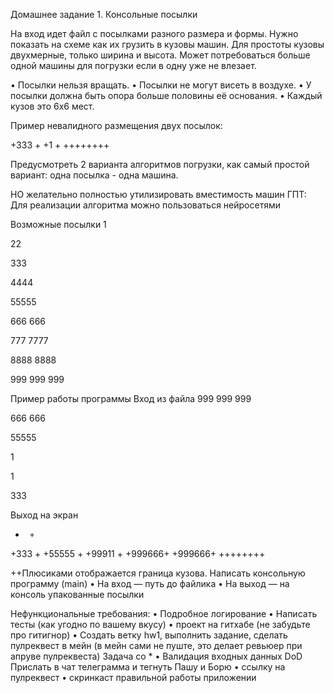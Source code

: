 Домашнее задание 1. Консольные посылки

На вход идет файл с посылками разного размера и формы. 
Нужно показать на схеме как их грузить в кузовы машин.
Для простоты кузовы двухмерные, только ширина и высота.
Может потребоваться больше одной машины для погрузки если в одну уже не влезает.


•	Посылки нельзя вращать.
•	Посылки не могут висеть в воздухе.
•	У посылки должна быть опора больше половины её основания.
•	Каждый кузов это 6x6 мест.

Пример невалидного размещения двух посылок:

+333   +
+1     +
++++++++

Предусмотреть 2 варианта алгоритмов погрузки, как самый простой вариант: одна посылка - одна машина.

НО желательно полностью утилизировать вместимость машин 
ГПТ: Для реализации алгоритма можно пользоваться нейросетями

Возможные посылки
1

22

333

4444

55555

666
666

777
7777

8888
8888

999
999
999

Пример работы программы
Вход из файла
999
999
999

666
666

55555

1

1

333

Выход на экран
+      +
+333   +
+55555 +
+99911 +
+999666+
+999666+
++++++++

++Плюсиками отображается граница кузова.
Написать консольную программу (main)
•	На вход — путь до файлика
•	На выход — на консоль упакованные посылки

Нефункциональные требования:
•	Подробное логирование
•	Написать тесты (как угодно по вашему вкусу)
•	проект на гитхабе (не забудьте про гитигнор)
•	Создать ветку hw1, выполнить задание, сделать пулреквест в мейн (в мейн сами не пуште, это делает ревьюер при апруве пулреквеста)
Задача со *
•	Валидация входных данных
DoD Прислать в чат телеграмма и тегнуть Пашу и Борю
•	ссылку на пулреквест
•	скринкаст правильной работы приложении

